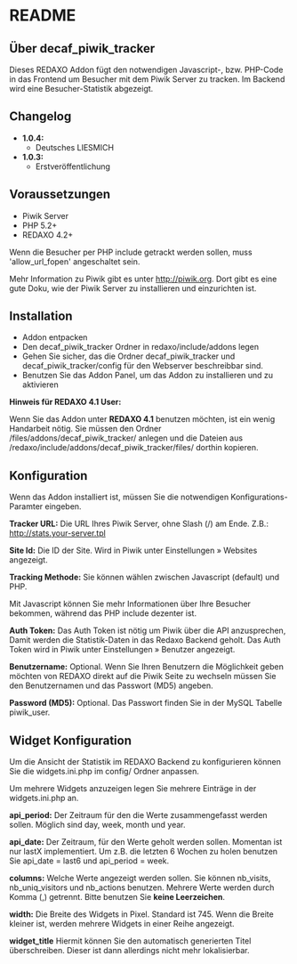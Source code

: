 README
======


Über decaf\_piwik\_tracker
--------------------------

Dieses REDAXO Addon fügt den notwendigen Javascript-, bzw. PHP-Code in das Frontend um Besucher mit dem Piwik Server zu tracken. Im Backend wird eine Besucher-Statistik abgezeigt.


Changelog
---------

* **1.0.4:** 
  * Deutsches LIESMICH
* **1.0.3:** 
  * Erstveröffentlichung

Voraussetzungen
---------------

* Piwik Server
* PHP 5.2+
* REDAXO 4.2+

Wenn die Besucher per PHP include getrackt werden sollen, muss 'allow\_url\_fopen' angeschaltet sein.

Mehr Information zu Piwik gibt es unter http://piwik.org. Dort gibt es eine gute Doku, wie der Piwik Server zu installieren und einzurichten ist.

Installation
------------

* Addon entpacken
* Den decaf\_piwik\_tracker Ordner in redaxo/include/addons legen
* Gehen Sie sicher, das die Ordner decaf\_piwik\_tracker und decaf\_piwik\_tracker/config für den Webserver beschreibbar sind.
* Benutzen Sie das Addon Panel, um das Addon zu installieren und zu aktivieren


**Hinweis für REDAXO 4.1 User:**

Wenn Sie das Addon unter **REDAXO 4.1** benutzen möchten, ist ein wenig Handarbeit nötig. Sie müssen den Ordner /files/addons/decaf\_piwik\_tracker/ anlegen und die Dateien aus /redaxo/include/addons/decaf\_piwik\_tracker/files/ dorthin kopieren.


Konfiguration
-------------

Wenn das Addon installiert ist, müssen Sie die notwendigen Konfigurations-Paramter eingeben.

**Tracker URL:**
Die URL Ihres Piwik Server, ohne Slash (/) am Ende. Z.B.: http://stats.your-server.tpl

**Site Id:**
Die ID der Site. Wird in Piwik unter Einstellungen » Websites angezeigt.

**Tracking Methode:**
Sie können wählen zwischen Javascript (default) und PHP.

Mit Javascript können Sie mehr Informationen über Ihre Besucher bekommen, während das PHP include dezenter ist.

**Auth Token:**
Das Auth Token ist nötig um Piwik über die API anzusprechen, Damit werden die Statistik-Daten in das Redaxo Backend geholt. Das Auth Token wird in Piwik unter Einstellungen » Benutzer angezeigt.

**Benutzername:**
Optional. Wenn Sie Ihren Benutzern die Möglichkeit geben möchten von REDAXO direkt auf die Piwik Seite zu wechseln müssen Sie den Benutzernamen und das Passwort (MD5) angeben.

**Password (MD5):**
Optional. Das Passwort finden Sie in der MySQL Tabelle piwik\_user.


Widget Konfiguration
--------------------

Um die Ansicht der Statistik im REDAXO Backend zu konfigurieren können Sie die widgets.ini.php im config/ Ordner anpassen.

Um mehrere Widgets anzuzeigen legen Sie mehrere Einträge in der widgets.ini.php an.

**api_period:** Der Zeitraum für den die Werte zusammengefasst werden sollen. Möglich sind day, week, month und year.

**api_date:** Der Zeitraum, für den Werte geholt werden sollen. Momentan ist nur lastX implementiert. Um z.B. die letzten 6 Wochen zu holen benutzen Sie api\_date = last6 und api\_period = week.

**columns:** Welche Werte angezeigt werden sollen. Sie können nb\_visits, nb\_uniq\_visitors und nb\_actions benutzen. Mehrere Werte werden durch Komma (,) getrennt. Bitte benutzen Sie **keine Leerzeichen**. 

**width:** Die Breite des Widgets in Pixel. Standard ist 745. Wenn die Breite kleiner ist, werden mehrere Widgets in einer Reihe angezeigt.

**widget\_title** Hiermit können Sie den automatisch generierten Titel überschreiben. Dieser ist dann allerdings nicht mehr lokalisierbar.


